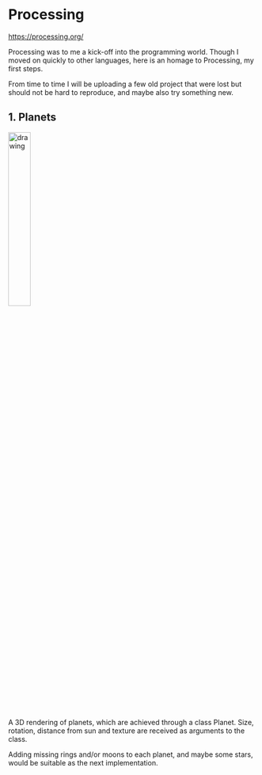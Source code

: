 # Processing
https://processing.org/

Processing was to me a kick-off into the programming world. 
Though I moved on quickly to other languages, here is an homage to
Processing, my first steps.

From time to time I will be uploading a few old project that were lost 
but should not be hard to reproduce, and maybe also try something new.


<h2>1. Planets</h2>
  
<img src="planetsGIF.gif" alt="drawing" width="30%"/>

A 3D rendering of planets, which are achieved through a class Planet.
Size, rotation, distance from sun and texture are received as arguments
to the class. 
  
Adding missing rings and/or moons to each planet, and maybe some stars, would
be suitable as the next implementation.
